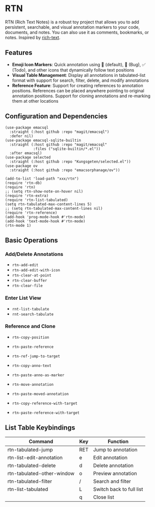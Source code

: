 # RTN
RTN (Rich Text Notes) is a robust toy project that allows you to add persistent, searchable, and visual annotation markers to your code, documents, and notes. You can also use it as comments, bookmarks, or notes. Inspired by [rich-text](https://github.com/Kinneyzhang/rich-text).

## Features
- **Emoji Icon Markers**: Quick annotation using 📝 (default), 🐛 (Bug), ✅ (Todo), and other icons that dynamically follow text positions
- **Visual Table Management**: Display all annotations in tabulated-list format with support for search, filter, delete, and modify annotations
- **Reference Feature**: Support for creating references to annotation positions. References can be placed anywhere pointing to original annotation positions. Support for cloning annotations and re-marking them at other locations

## Configuration and Dependencies
```elisp
(use-package emacsql
  :straight (:host github :repo "magit/emacsql")
  :defer nil)
(use-package emacsql-sqlite-builtin
  :straight (:host github :repo "magit/emacsql"
			 :files ("sqlite-builtin/*.el"))
  :after emacsql)
(use-package selected
  :straight (:host github :repo "Kungsgeten/selected.el"))
(use-package ov
  :straight (:host github :repo "emacsorphanage/ov"))
```

```elisp
(add-to-list 'load-path "xxx/rtn")
(require 'rtn-db)
(require 'rtn)
;; (setq rtn-show-note-on-hover nil)
(require 'rtn-extra)
(require 'rtn-list-tabulated)
(setq rtn-tabulated-max-content-lines 5)
;; (setq rtn-tabulated-max-content-lines nil)
(require 'rtn-reference)
(add-hook 'prog-mode-hook #'rtn-mode)
(add-hook 'text-mode-hook #'rtn-mode)
(rtn-mode 1)
```

## Basic Operations

### Add/Delete Annotations
- `rtn-add-edit`
- `rtn-add-edit-with-icon`
- `rtn-clear-at-point`
- `rtn-clear-buffer`
- `rtn-clear-file`

### Enter List View
- `rnt-list-tabulate`
- `rnt-search-tabulate`

### Reference and Clone
- `rtn-copy-position`
- `rtn-paste-reference`
- `rtn-ref-jump-to-target`

- `rtn-copy-anno-text`
- `rtn-paste-anno-as-marker`

- `rtn-move-annotation`
- `rtn-paste-moved-annotation`

- `rtn-copy-reference-with-target`
- `rtn-paste-reference-with-target`

## List Table Keybindings

| Command                    | Key | Function                |
|----------------------------|-----|-------------------------|
| rtn-tabulated-jump         | RET | Jump to annotation      |
| rtn-list-edit-annotation   | e   | Edit annotation         |
| rtn-tabulated-delete       | d   | Delete annotation       |
| rtn-tabulated-other-window | o   | Preview annotation      |
| rtn-tabulated-filter       | /   | Search and filter       |
| rtn-list-tabulated         | L   | Switch back to full list|
|                            | q   | Close list              |
